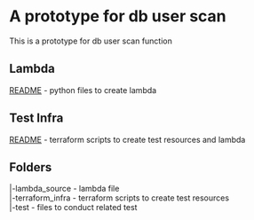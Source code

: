 # A prototype for db user scan
This is a prototype for db user scan function

## Lambda 
[README](/source_lambda/README.md) - python files to create lambda 

## Test Infra
[README](/terraform_infra/README.md) - terraform scripts to create test resources and lambda  

## Folders 
   |-lambda_source - lambda file   
   |-terraform_infra - terraform scripts to create test resources  
   |-test - files to conduct related test  